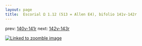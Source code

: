 ```yaml
---
layout: page
title:  Escorial Ω 1.12 (513 = Allen E4), bifolio 141v-142r
---
```


prev: [140v-141r](../140v-141r/) next: [142v-143r](../142v-143r/)



[![Linked to zoomble image](http://www.homermultitext.org/iipsrv?IIIF=/project/homer/pyramidal/deepzoom/hmt/e3bifolio/v1/E3_141v_142r.tif/full/2000,/0/default.jpg)](http://www.homermultitext.org/ict2/?urn=urn:cite2:hmt:e3bifolio.v1:E3_141v_142r)

